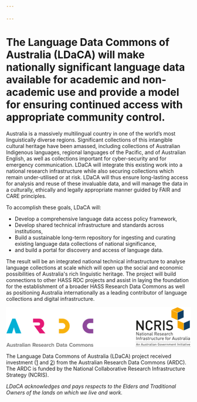```yaml
---

---
```



# The Language Data Commons of Australia (LDaCA) will make nationally significant language data available for academic and non-academic use and provide a model for ensuring continued access with appropriate community control.
Australia is a massively multilingual country in one of the world’s most 
linguistically diverse regions. Significant collections of this intangible 
cultural heritage have been amassed, including collections of Australian 
Indigenous languages, regional languages of the Pacific, and of Australian 
English, as well as collections important for cyber-security and for 
emergency communication. LDaCA will integrate this existing work into a 
national research infrastructure while also securing collections which remain 
under-utilised or at risk. LDaCA will thus ensure long-lasting access for 
analysis and reuse of these invaluable data, and will manage the data in a 
culturally, ethically and legally appropriate manner guided by FAIR and CARE 
principles.

To accomplish these goals, LDaCA will:
- Develop a comprehensive language data access policy framework,
- Develop shared technical infrastructure and standards across institutions,
- Build a sustainable long-term repository for ingesting and curating existing
  language data collections of national significance,
- and build a portal for discovery and access of language data.

The result will be an integrated national technical infrastructure to analyse 
language collections at scale which will open up the social and economic 
possibilities of Australia's rich linguistic heritage. The project will build 
connections to other HASS RDC projects and assist in laying the foundation 
for the establishment of a broader HASS Research Data Commons as well as 
positioning Australia internationally as a leading contributor of language 
collections and digital infrastructure.

![Acknowledgement](AcknowledgeARDC.png)

The Language Data Commons of Australia (LDaCA) project received investment 
([1](https://doi.org/10.47486/DP768) and [2](https://doi.org/10.47486/HIR001))
from the Australian Research Data Commons (ARDC). The ARDC is funded by the 
National Collaborative Research Infrastructure Strategy (NCRIS).

*LDaCA acknowledges and pays respects to the Elders and Traditional Owners of 
the lands on which we live and work.*


